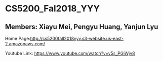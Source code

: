 # CS5200_Fal2018_YYY
## Members: Xiayu Mei, Pengyu Huang, Yanjun Lyu

Home Page:http://cs5200fall2018yyy.s3-website.us-east-2.amazonaws.com/

Youtube Link: https://www.youtube.com/watch?v=v5s_PGiWjv8
